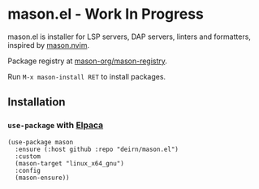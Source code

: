 # mason.el - Work In Progress

mason.el is installer for LSP servers, DAP servers, linters and formatters,
inspired by [mason.nvim](https://github.com/mason-org/mason.nvim).

Package registry at [mason-org/mason-registry](https://github.com/mason-org/mason-registry).

Run `M-x mason-install RET` to install packages.

## Installation
### `use-package` with [Elpaca](https://github.com/progfolio/elpaca)
``` emacs-lisp
(use-package mason
  :ensure (:host github :repo "deirn/mason.el")
  :custom
  (mason-target "linux_x64_gnu")
  :config
  (mason-ensure))
```
